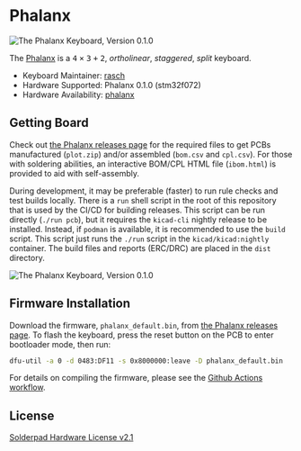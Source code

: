 # Phalanx

![The Phalanx Keyboard, Version 0.1.0][image]

The [Phalanx] is a <kbd>4</kbd> <kbd>×</kbd> <kbd>3</kbd> <kbd>+</kbd> <kbd>2</kbd>,
*ortholinear*, *staggered*, *split* keyboard.

- Keyboard Maintainer: [rasch](https://github.com/rasch/phalanx)
- Hardware Supported: Phalanx 0.1.0 (stm32f072)
- Hardware Availability: [phalanx]

## Getting Board

Check out [the Phalanx releases page][releases] for the required files to get
PCBs manufactured (`plot.zip`) and/or assembled (`bom.csv` and `cpl.csv`). For
those with soldering abilities, an interactive BOM/CPL HTML file (`ibom.html`)
is provided to aid with self-assembly.

During development, it may be preferable (faster) to run rule checks and test
builds locally. There is a `run` shell script in the root of this repository
that is used by the CI/CD for building releases. This script can be run
directly (`./run pcb`), but it requires the `kicad-cli` nightly release to be
installed. Instead, if `podman` is available, it is recommended to use the
`build` script. This script just runs the `./run` script in the
`kicad/kicad:nightly` container. The build files and reports (ERC/DRC) are
placed in the `dist` directory.

![The Phalanx Keyboard, Version 0.1.0][image-pcb]

## Firmware Installation

Download the firmware, `phalanx_default.bin`, from [the Phalanx releases
page][releases]. To flash the keyboard, press the reset button on the PCB to
enter bootloader mode, then run:

```sh
dfu-util -a 0 -d 0483:DF11 -s 0x8000000:leave -D phalanx_default.bin
```

For details on compiling the firmware, please see the [Github Actions
workflow][build].

## License

[Solderpad Hardware License v2.1](LICENSE)

[phalanx]: https://www.rasch.co/phalanx
[releases]: https://github.com/rasch/phalanx/releases/
[image]: https://i.imgur.com/y4TYriW.jpg
[image-pcb]: https://i.imgur.com/gtF0UkI.png
[build]: https://github.com/rasch/phalanx/blob/main/.github/workflows/fw.yml
[engram]: https://engram.dev/
[//]: https://en.wikipedia.org/wiki/Phalanx_bone
